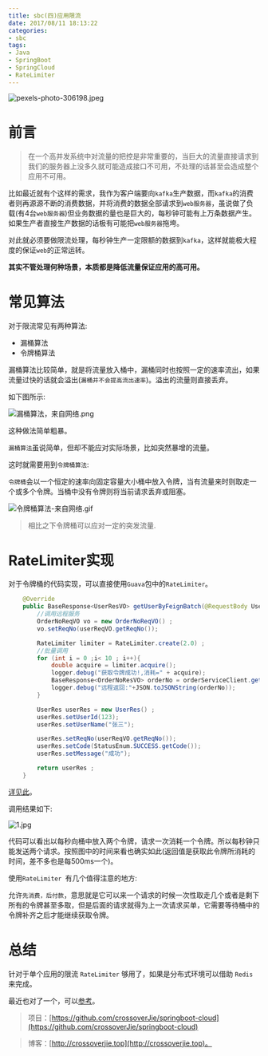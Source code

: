 ```yaml
---
title: sbc(四)应用限流
date: 2017/08/11 18:13:22    
categories: 
- sbc
tags: 
- Java
- SpringBoot
- SpringCloud
- RateLimiter
---
```


![pexels-photo-306198.jpeg](https://i.loli.net/2017/08/11/598c8c87529b1.jpeg)


# 前言

> 在一个高并发系统中对流量的把控是非常重要的，当巨大的流量直接请求到我们的服务器上没多久就可能造成接口不可用，不处理的话甚至会造成整个应用不可用。

比如最近就有个这样的需求，我作为客户端要向`kafka`生产数据，而`kafka`的消费者则再源源不断的消费数据，并将消费的数据全部请求到`web服务器`，虽说做了负载(有4台`web服务器`)但业务数据的量也是巨大的，每秒钟可能有上万条数据产生。如果生产者直接生产数据的话极有可能把`web服务器`拖垮。

对此就必须要做限流处理，每秒钟生产一定限额的数据到`kafka`，这样就能极大程度的保证`web`的正常运转。

**其实不管处理何种场景，本质都是降低流量保证应用的高可用。**


# 常见算法

对于限流常见有两种算法:

- 漏桶算法
- 令牌桶算法

漏桶算法比较简单，就是将流量放入桶中，漏桶同时也按照一定的速率流出，如果流量过快的话就会溢出(`漏桶并不会提高流出速率`)。溢出的流量则直接丢弃。

如下图所示:

![漏桶算法，来自网络.png](https://i.loli.net/2017/08/11/598c905caa8cb.png)

<!--more-->

这种做法简单粗暴。

`漏桶算法`虽说简单，但却不能应对实际场景，比如突然暴增的流量。

这时就需要用到`令牌桶算法`:

`令牌桶`会以一个恒定的速率向固定容量大小桶中放入令牌，当有流量来时则取走一个或多个令牌。当桶中没有令牌则将当前请求丢弃或阻塞。

![令牌桶算法-来自网络.gif](https://i.loli.net/2017/08/11/598c91f2a33af.gif)

> 相比之下令牌桶可以应对一定的突发流量.

# RateLimiter实现

对于令牌桶的代码实现，可以直接使用`Guava`包中的`RateLimiter`。

```java
    @Override
    public BaseResponse<UserResVO> getUserByFeignBatch(@RequestBody UserReqVO userReqVO) {
        //调用远程服务
        OrderNoReqVO vo = new OrderNoReqVO() ;
        vo.setReqNo(userReqVO.getReqNo());

        RateLimiter limiter = RateLimiter.create(2.0) ;
        //批量调用
        for (int i = 0 ;i< 10 ; i++){
            double acquire = limiter.acquire();
            logger.debug("获取令牌成功!,消耗=" + acquire);
            BaseResponse<OrderNoResVO> orderNo = orderServiceClient.getOrderNo(vo);
            logger.debug("远程返回:"+JSON.toJSONString(orderNo));
        }

        UserRes userRes = new UserRes() ;
        userRes.setUserId(123);
        userRes.setUserName("张三");

        userRes.setReqNo(userReqVO.getReqNo());
        userRes.setCode(StatusEnum.SUCCESS.getCode());
        userRes.setMessage("成功");

        return userRes ;
    }
```

[详见此](https://github.com/crossoverJie/springboot-cloud/blob/master/sbc-user/user/src/main/java/com/crossoverJie/sbcuser/controller/UserController.java#L82:L105)。

调用结果如下:

![1.jpg](https://i.loli.net/2017/08/11/598c960f8983f.jpg)

代码可以看出以每秒向桶中放入两个令牌，请求一次消耗一个令牌。所以每秒钟只能发送两个请求。按照图中的时间来看也确实如此(返回值是获取此令牌所消耗的时间，差不多也是每500ms一个)。

使用`RateLimiter `有几个值得注意的地方:

允许`先消费，后付款`，意思就是它可以来一个请求的时候一次性取走几个或者是剩下所有的令牌甚至多取，但是后面的请求就得为上一次请求买单，它需要等待桶中的令牌补齐之后才能继续获取令牌。

# 总结

针对于单个应用的限流 `RateLimiter` 够用了，如果是分布式环境可以借助 `Redis` 来完成。

最近也对了一个，可以[参考](https://crossoverjie.top/2018/04/28/sbc/sbc7-Distributed-Limit/)。

> 项目：[https://github.com/crossoverJie/springboot-cloud](https://github.com/crossoverJie/springboot-cloud)

> 博客：[http://crossoverjie.top](http://crossoverjie.top)。